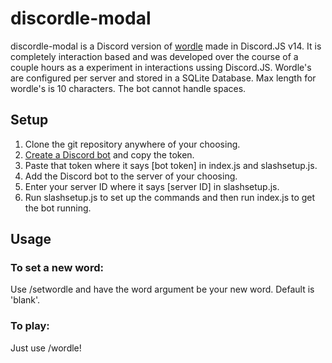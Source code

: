# discordle-modal
discordle-modal is a Discord version of [wordle](https://www.nytimes.com/games/wordle/index.html) made in Discord.JS v14. It is completely interaction based and was developed over the course of a couple hours as a experiment in interactions ussing Discord.JS. Wordle's are configured per server and stored in a SQLite Database. Max length for wordle's is 10 characters. The bot cannot handle spaces.
## Setup
1. Clone the git repository anywhere of your choosing.
2. [Create a Discord bot](https://discordpy.readthedocs.io/en/stable/discord.html) and copy the token.
3. Paste that token where it says [bot token] in index.js and slashsetup.js.
4. Add the Discord bot to the server of your choosing.
5. Enter your server ID where it says [server ID] in slashsetup.js.
6. Run slashsetup.js to set up the commands and then run index.js to get the bot running.
## Usage
### To set a new word:
Use /setwordle and have the word argument be your new word. Default is 'blank'.
### To play: 
Just use /wordle!
